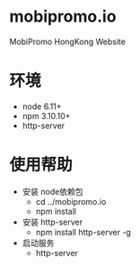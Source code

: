 # mobipromo.io
MobiPromo HongKong Website

# 环境
* node 6.11+
* npm 3.10.10+
* http-server

# 使用帮助

* 安装 node依赖包
    *  cd ../mobipromo.io
    *  npm install
* 安装 http-server
    *  npm install http-server -g 
* 启动服务
    *  http-server